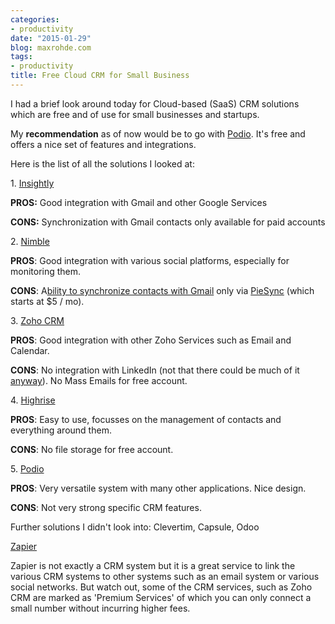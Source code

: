 ```yaml
---
categories:
- productivity
date: "2015-01-29"
blog: maxrohde.com
tags:
- productivity
title: Free Cloud CRM for Small Business
---
```


I had a brief look around today for Cloud-based (SaaS) CRM solutions which are free and of use for small businesses and startups.

My **recommendation** as of now would be to go with [Podio](https://podio.com/). It's free and offers a nice set of features and integrations.

Here is the list of all the solutions I looked at:

1. [Insightly](https://www.insightly.com/features/google-apps/)

**PROS:** Good integration with Gmail and other Google Services

**CONS:** Synchronization with Gmail contacts only available for paid accounts

2\. [Nimble](http://www.nimble.com/)

**PROS**: Good integration with various social platforms, especially for monitoring them.

**CONS**: A[bility to synchronize contacts with Gmail](http://www.nimble.com/blog/introducing-nimble-two-way-google-contacts-sync/) only via [PieSync](http://www.piesync.com/) (which starts at $5 / mo).

3\. [Zoho CRM](http://www.zoho.com/crm/features.html)

**PROS**: Good integration with other Zoho Services such as Email and Calendar.

**CONS**: No integration with LinkedIn (not that there could be much of it [anyway](https://www.fullcontact.com/blog/linkedin-state-of-crm-2014/)). No Mass Emails for free account.

4\. [Highrise](https://highrisehq.com/)

**PROS**: Easy to use, focusses on the management of contacts and everything around them.

**CONS**: No file storage for free account.

5\. [Podio](//podio.com/)

**PROS**: Very versatile system with many other applications. Nice design.

**CONS**: Not very strong specific CRM features.

Further solutions I didn't look into: Clevertim, Capsule, Odoo

[Zapier](https://zapier.com/)

Zapier is not exactly a CRM system but it is a great service to link the various CRM systems to other systems such as an email system or various social networks. But watch out, some of the CRM services, such as Zoho CRM are marked as 'Premium Services' of which you can only connect a small number without incurring higher fees.